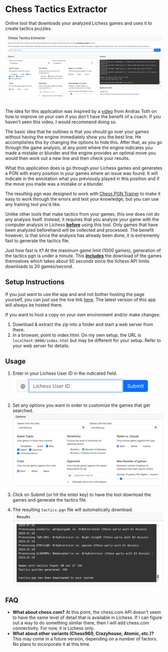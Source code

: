 # Chess Tactics Extractor
Online tool that downloads your analyzed Lichess games and uses it to create tactics puzzles.

![screenshot](./public/screenshots/program.png)

The idea for this application was inspired by a [video](https://www.youtube.com/watch?v=f8QrRbmaHxE) from Andras Toth on how to improve on your own if you don't have the benefit of a coach.  If you haven't seen this video, I would recommend doing so.

The basic idea that he outlines is that you should go over your games without having the engine immediately show you the best line. He accomplishes this by changing the options to hide this.  After that, as you go through the game analysis, at any point where the engine indicates you made a mistake or blunder and the engine provides an optimal move you would then work out a new line and then check your results.

What this application does is go through your Lichess games and generates a PGN with every position in your games where an issue was found. It will indicate in the annotation what you previously played in this position and if the move you made was a mistake or a blunder. 

The resulting pgn was designed to work with [Chess PGN Trainer](https://rodpolako.github.io) to make it easy to work through the errors and test your knowledge, but you can use any training tool you'd like.

Unlike other tools that make tactics from your games, this one does not do any analysis itself. Instead, it requires that you analyze your game with the computer analysis in Lichess <ins>**before**</ins> using this tool. Only games that have been analyzed beforehand will be collected and processed. The benefit however, is that since the analysis has already been done, it is extrememly fast to generate the tactics file.  

Just how fast is it?  At the maximum game limit (1000 games), generation of the tactics pgn is under a minute. This <ins>**includes**</ins> the download of the games themselves which takes about 50 seconds since the lichess API limits downloads to 20 games/second.

## Setup Instructions ##
If you just want to use the app and and not bother hosting the page yourself, you can just use the live link [here](https://rodpolako.github.io/cte). The latest version of this app will always be hosted there.

If you want to host a copy on your own environment and/or make changes:

1. Download & extract the zip into a folder and start a web server from there.
2. In a browser, point to index.html. On my own setup, the URL is ```localhost:8000/index.html``` but may be different for your setup. Refer to your web server for details.


## Usage ##
1. Enter in your Lichess User ID in the indicated field.
![screenshot](./public/screenshots/step1.png)

2. Set any options you want in order to customize the games that get searched.
![screenshot](./public/screenshots/options.png)

3. Click on Submit (or hit the enter key) to have the tool download the games and generate the tactics file.
4. The resulting ```tactics.pgn``` file will automatically download.
![screenshot](./public/screenshots/output.png)

## FAQ ##
* **What about chess.com?** At this point, the chess.com API doesn't seem to have the same level of detail that is available in Lichess. If I can figure out a way to do something similar there, then I will add chess.com connectivity.  For now, it is Lichess only.
* **What about other variants (Chess960, Crazyhouse, Atomic, etc.)?**  This may come in a future version, depending on a number of factors.  No plans to incorporate it at this time.
